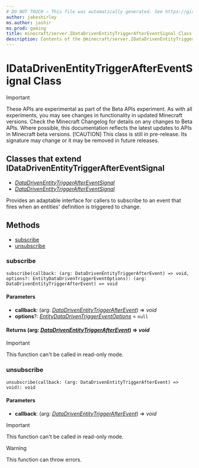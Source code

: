 ```yaml
---
# DO NOT TOUCH — This file was automatically generated. See https://github.com/mojang/minecraftapidocsgenerator to modify descriptions, examples, etc.
author: jakeshirley
ms.author: jashir
ms.prod: gaming
title: minecraft/server.IDataDrivenEntityTriggerAfterEventSignal Class
description: Contents of the @minecraft/server.IDataDrivenEntityTriggerAfterEventSignal class.
---
```

# IDataDrivenEntityTriggerAfterEventSignal Class
>[!IMPORTANT]
>These APIs are experimental as part of the Beta APIs experiment. As with all experiments, you may see changes in functionality in updated Minecraft versions. Check the Minecraft Changelog for details on any changes to Beta APIs. Where possible, this documentation reflects the latest updates to APIs in Minecraft beta versions.
> [!CAUTION]
> This class is still in pre-release.  Its signature may change or it may be removed in future releases.

## Classes that extend IDataDrivenEntityTriggerAfterEventSignal
- [*DataDrivenEntityTriggerAfterEventSignal*](DataDrivenEntityTriggerAfterEventSignal.md)
- [*DataDrivenEntityTriggerAfterEventSignal*](DataDrivenEntityTriggerAfterEventSignal.md)

Provides an adaptable interface for callers to subscribe to an event that fires when an entities' definition is triggered to change.

## Methods
- [subscribe](#subscribe)
- [unsubscribe](#unsubscribe)

### **subscribe**
`
subscribe(callback: (arg: DataDrivenEntityTriggerAfterEvent) => void, options?: EntityDataDrivenTriggerEventOptions): (arg: DataDrivenEntityTriggerAfterEvent) => void
`

#### **Parameters**
- **callback**: (arg: [*DataDrivenEntityTriggerAfterEvent*](DataDrivenEntityTriggerAfterEvent.md)) => *void*
- **options**?: [*EntityDataDrivenTriggerEventOptions*](EntityDataDrivenTriggerEventOptions.md) = `null`

#### **Returns** (arg: [*DataDrivenEntityTriggerAfterEvent*](DataDrivenEntityTriggerAfterEvent.md)) => *void*

> [!IMPORTANT]
> This function can't be called in read-only mode.

### **unsubscribe**
`
unsubscribe(callback: (arg: DataDrivenEntityTriggerAfterEvent) => void): void
`

#### **Parameters**
- **callback**: (arg: [*DataDrivenEntityTriggerAfterEvent*](DataDrivenEntityTriggerAfterEvent.md)) => *void*

> [!IMPORTANT]
> This function can't be called in read-only mode.

> [!WARNING]
> This function can throw errors.
